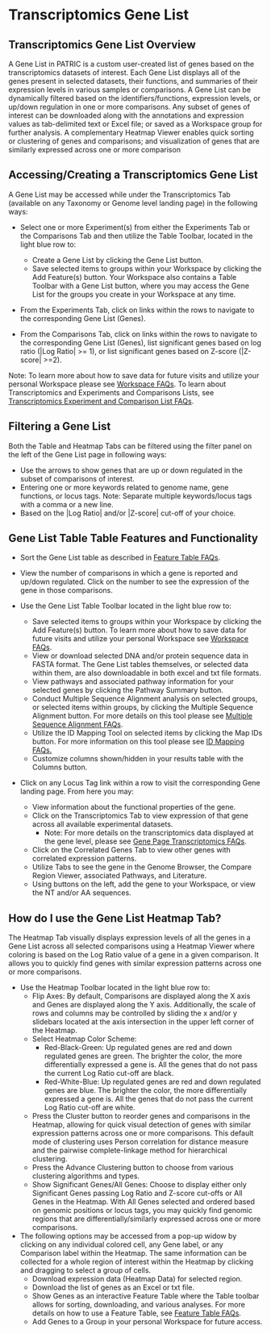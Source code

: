 # Transcriptomics Gene List


## Transcriptomics Gene List Overview

A Gene List in PATRIC is a custom user-created list of genes based on
the transcriptomics datasets of interest. Each Gene List displays all of
the genes present in selected datasets, their functions, and summaries
of their expression levels in various samples or comparisons. A Gene
List can be dynamically filtered based on the identifiers/functions,
expression levels, or up/down regulation in one or more comparisons. Any
subset of genes of interest can be downloaded along with the annotations
and expression values as tab-delimited text or Excel file; or saved as a
Workspace group for further analysis. A complementary Heatmap Viewer
enables quick sorting or clustering of genes and comparisons; and
visualization of genes that are similarly expressed across one or more
comparison

## Accessing/Creating a Transcriptomics Gene List

A Gene List may be accessed while under the Transcriptomics Tab
(available on any Taxonomy or Genome level landing page) in the
following ways:

-   Select one or more Experiment(s) from either the Experiments Tab or
    the Comparisons Tab and then utilize the Table Toolbar, located in
    the light blue row to:
    -   Create a Gene List by clicking the Gene List button.
    -   Save selected items to groups within your Workspace by clicking
        the Add Feature(s) button. Your Workspace also contains a Table
        Toolbar with a Gene List button, where you may access the Gene
        List for the groups you create in your Workspace at any time.

-   From the Experiments Tab, click on links within the rows to navigate
    to the corresponding Gene List (Genes).
-   From the Comparisons Tab, click on links within the rows to navigate
    to the corresponding Gene List (Genes), list significant genes based
    on log ratio (|Log Ratio| >= 1), or list significant genes based
    on Z-score (|Z-score| >=2).

Note: To learn more about how to save data for future visits and utilize
your personal Workspace please see [Workspace FAQs](/content/Workspace_and_Groups). To learn about Transcriptomics and
Experiments and Comparisons Lists, see [Transcriptomics Experiment and
Comparison List FAQs](/content/Transcriptomics_Experiments_and_Comparisons).

## Filtering a Gene List

Both the Table and Heatmap Tabs can be filtered using the filter panel on
the left of the Gene List page in following ways:

-   Use the arrows to show genes that are up or down regulated in the
    subset of comparisons of interest.
-   Entering one or more keywords related to genome name, gene
    functions, or locus tags. Note: Separate multiple keywords/locus
    tags with a comma or a new line.
-   Based on the |Log Ratio| and/or |Z-score| cut-off of your choice.

## Gene List Table Table Features and Functionality

-   Sort the Gene List table as described in [Feature Table
    FAQs](/content/Feature_Table).
-   View the number of comparisons in which a gene is reported and
    up/down regulated. Click on the number to see the expression of the
    gene in those comparisons.
-   Use the Gene List Table Toolbar located in the light blue row to:
    -   Save selected items to groups within your Workspace by clicking
        the Add Feature(s) button. To learn more about how to save data
        for future visits and utilize your personal Workspace see
        [Workspace FAQs](/content/Workspace_and_Groups).
    -   View or download selected DNA and/or protein sequence data in
        FASTA format. The Gene List tables themselves, or selected data
        within them, are also downloadable in both excel and txt file
        formats.
    -   View pathways and associated pathway information for your
        selected genes by clicking the Pathway Summary button.
    -   Conduct Multiple Sequence Alignment analysis on selected groups,
        or selected items within groups, by clicking the Multiple
        Sequence Alignment button. For more details on this tool please
        see [Multiple Sequence Alignment
        FAQs](/content/Multiple_Sequence_Alignment).
    -   Utilize the ID Mapping Tool on selected items by clicking the
        Map IDs button. For more information on this tool please see [ID
        Mapping FAQs.](/content/ID_Mapping_Tool)
    -   Customize columns shown/hidden in your results table with the
        Columns button.


-   Click on any Locus Tag link within a row to visit the corresponding
    Gene landing page. From here you may:
    -   View information about the functional properties of the gene.
    -   Click on the Transcriptomics Tab to view expression of that gene
        across all available experimental datasets.
        -   Note: For more details on the transcriptomics data displayed
            at the gene level, please see [Gene Page Transcriptomics
            FAQs](/content/Gene_Page_Transcriptomics).
    -   Click on the Correlated Genes Tab to view other genes with
        correlated expression patterns.
    -   Utilize Tabs to see the gene in the Genome Browser, the Compare
        Region Viewer, associated Pathways, and Literature.
    -   Using buttons on the left, add the gene to your Workspace, or
        view the NT and/or AA sequences.

## How do I use the Gene List Heatmap Tab?

The Heatmap Tab visually displays expression levels of all the genes in
a Gene List across all selected comparisons using a Heatmap Viewer where
coloring is based on the Log Ratio value of a gene in a given
comparison. It allows you to quickly find genes with similar expression
patterns across one or more comparisons.

-   Use the Heatmap Toolbar located in the light blue row to:
    -   Flip Axes: By default, Comparisons are displayed along the X
        axis and Genes are displayed along the Y axis. Additionally, the
        scale of rows and columns may be controlled by sliding the x
        and/or y slidebars located at the axis intersection in the upper
        left corner of the Heatmap.
    -   Select Heatmap Color Scheme:
        -   Red-Black-Green: Up regulated genes are red and down
            regulated genes are green. The brighter the color, the more
            differentially expressed a gene is. All the genes that do
            not pass the current Log Ratio cut-off are black.
        -   Red-White-Blue: Up regulated genes are red and down
            regulated genes are blue. The brighter the color, the more
            differentially expressed a gene is. All the genes that do
            not pass the current Log Ratio cut-off are white.
    -   Press the Cluster button to reorder genes and comparisons in the
        Heatmap, allowing for quick visual detection of genes with
        similar expression patterns across one or more comparisons. This
        default mode of clustering uses Person correlation for distance
        measure and the pairwise complete-linkage method for
        hierarchical clustering.
    -   Press the Advance Clustering button to choose from various
        clustering algorithms and types.
    -   Show Significant Genes/All Genes: Choose to display either only
        Significant Genes passing Log Ratio and Z-score cut-offs or All
        Genes in the Heatmap. With All Genes selected and ordered based
        on genomic positions or locus tags, you may quickly find genomic
        regions that are differentially/similarly expressed across one
        or more comparisons.
-   The following options may be accessed from a pop-up widow by
    clicking on any individual colored cell, any Gene label, or any
    Comparison label within the Heatmap. The same information can be
    collected for a whole region of interest within the Heatmap by
    clicking and dragging to select a group of cells.
    -   Download expression data (Heatmap Data) for selected region.
    -   Download the list of genes as an Excel or txt file.
    -   Show Genes as an interactive Feature Table where the Table
        toolbar allows for sorting, downloading, and various analyses.
        For more details on how to use a Feature Table, see [Feature Table FAQs](/content/Feature_Table).
    -   Add Genes to a Group in your personal Workspace for future
        access.
